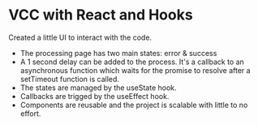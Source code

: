 # VCC with React and Hooks

Created a little UI to interact with the code.

- The processing page has two main states: error & success
- A 1 second delay can be added to the process. It's a callback to an asynchronous function which waits for the promise to resolve after a setTimeout function is called.
- The states are managed by the useState hook.
- Callbacks are trigged by the useEffect hook.
- Components are reusable and the project is scalable with little to no effort.

